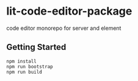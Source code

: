 # lit-code-editor-package
code editor monorepo for server and element

## Getting Started
```
npm install
npm run bootstrap
npm run build
```